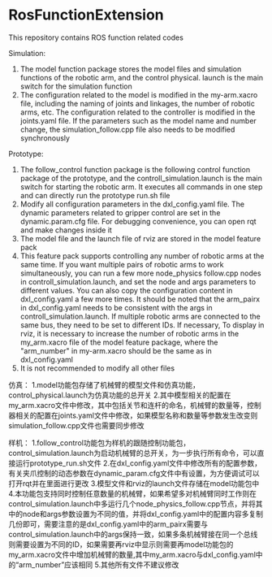 # RosFunctionExtension
This repository contains ROS function related codes


Simulation:
1. The model function package stores the model files and simulation functions of the robotic arm, and the control physical. launch is the main switch for the simulation function
2. The configuration related to the model is modified in the my-arm.xacro file, including the naming of joints and linkages, the number of robotic arms, etc. The configuration related to the controller is modified in the joints.yaml file. If the parameters such as the model name and number change, the simulation_follow.cpp file also needs to be modified synchronously


Prototype:
1. The follow_control function package is the following control function package of the prototype, and the controll_simulation.launch is the main switch for starting the robotic arm. It executes all commands in one step and can directly run the prototype run.sh file
2. Modify all configuration parameters in the dxl_config.yaml file. The dynamic parameters related to gripper control are set in the dynamic.param.cfg file. For debugging convenience, you can open rqt and make changes inside it
3. The model file and the launch file of rviz are stored in the model feature pack
4. This feature pack supports controlling any number of robotic arms at the same time. If you want multiple pairs of robotic arms to work simultaneously, you can run a few more node_physics follow.cpp nodes in controll_simulation.launch, and set the node and args parameters to different values. You can also copy the configuration content in dxl_config.yaml a few more times. It should be noted that the arm_pairx in dxl_config.yaml needs to be consistent with the args in controll_simulation.launch. If multiple robotic arms are connected to the same bus, they need to be set to different IDs. If necessary, To display in rviz, it is necessary to increase the number of robotic arms in the my_arm.xacro file of the model feature package, where the "arm_number" in my-arm.xacro should be the same as in dxl_config.yaml
5. It is not recommended to modify all other files



仿真：
1.model功能包存储了机械臂的模型文件和仿真功能，control_physical.launch为仿真功能的总开关
2.其中模型相关的配置在my_arm.xacro文件中修改，其中包括关节和连杆的命名，机械臂的数量等，控制器相关的配置在joints.yaml文件中修改，如果模型名称和数量等参数发生改变则simulation_follow.cpp文件也需要同步修改


样机：
1.follow_control功能包为样机的跟随控制功能包，control_simulation.launch为启动机械臂的总开关，为一步执行所有命令，可以直接运行prototype_run.sh文件
2.在dxl_config.yaml文件中修改所有的配置参数，有关夹爪控制的动态参数在dynamic_param.cfg文件中有设置，为方便调试可以打开rqt并在里面进行更改
3.模型文件和rviz的launch文件存储在model功能包中
4.本功能包支持同时控制任意数量的机械臂，如果希望多对机械臂同时工作则在control_simulation.launch中多运行几个node_physics_follow.cpp节点，并将其中的node和args参数设置为不同的值，并将dxl_config.yaml中的配置内容多复制几份即可，需要注意的是dxl_config.yaml中的arm_pairx需要与control_simulation.launch中的args保持一致，如果多条机械臂接在同一个总线则需要设置为不同的ID，如果需要再rviz中显示则需要再model功能包的my_arm.xacro文件中增加机械臂的数量,其中my_arm.xacro与dxl_config.yaml中的“arm_number”应该相同
5.其他所有文件不建议修改
